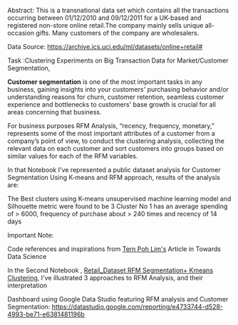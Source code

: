 Abstract: This is a transnational data set which contains all the transactions occurring between 01/12/2010 and 09/12/2011 for a UK-based and registered non-store online retail.The company mainly sells unique all-occasion gifts. Many customers of the company are wholesalers.

Data Source: https://archive.ics.uci.edu/ml/datasets/online+retail#

Task :Clustering Experiments on Big Transaction Data for Market/Customer Segmentation,

**Customer segmentation** is one of the most important tasks in any business, gaining insights into your customers' purchasing behavior and/or understanding reasons for churn, customer retention, seamless customer experience and bottlenecks to customers' base growth is crucial for all areas concerning that business.

For business purposes RFM Analysis, “recency, frequency, monetary,” represents some of the most important attributes of a customer from a company’s point of view, to conduct the clustering analysis, collecting the relevant data on each customer and sort customers into groups based on similar values for each of the RFM variables.

In that Notebook I've represented a public dataset analysis for Customer Segmentation Using K-means and RFM approach, results of the analysis are:

The Best clusters using K-means unsupervised machine learning model and Silhouette metric were found to be 3
Cluster No 1 has an average spending of > 6000, frequency of purchase about > 240 times and recency of 14 days

Important Note:

Code references and inspirations from [Tern Poh Lim's](https://towardsdatascience.com/the-most-important-data-science-tool-for-market-and-customer-segmentation-c9709ca0b64a) Article in Towards Data Science


In the Second Notebook , [Retail_Dataset RFM Segmentation+ Kmeans Clustering](https://github.com/amira-salama1/Machine-learning/blob/main/Unsupervised_ML/Clustering/Retail_Dataset%20RFM%20Segmentation%2B%20Kmeans%20Clustering.ipynb), I've illustrated 3 approaches to RFM Analysis, and their interpretation


Dashboard using Google Data Studio featuring RFM analysis and Customer Segmentation:
https://datastudio.google.com/reporting/e4733744-d528-4993-be71-e6381481196b
